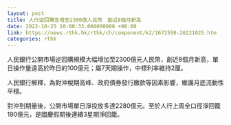 ```yaml
---
layout: post
title: 人行逆回購急增至2300億人民幣　創近8個月新高
date: 2022-10-25 10:00:33.000000000 +08:00
link: https://news.rthk.hk/rthk/ch/component/k2/1672550-20221025.htm
categories: rthk
---
```


人民銀行公開市場逆回購規模大幅增加至2300億元人民幣，創近8個月新高，單日操作量遠高於昨日的100億元；屬7天期操作，中標利率維持2厘。

人民銀行解釋，為對沖稅期高峰、政府債券發行繳款等因素影響，維護月底流動性平穩。

對沖到期量後，公開市場單日淨投放多達2280億元。至於人行上周全口徑淨回籠190億元，是國慶假期後連續3星期淨回籠。
